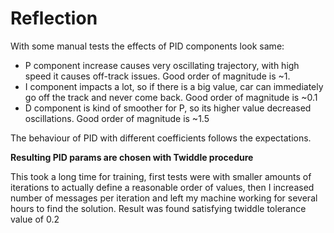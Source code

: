 # Reflection

With some manual tests the effects of PID components look same:
* P component increase causes very oscillating trajectory, with high speed it causes off-track issues.
Good order of magnitude is ~1.
* I component impacts a lot, so if there is a big value, car can immediately go off the track and never come back.
Good order of magnitude is ~0.1
* D component is kind of smoother for P, so its higher value decreased oscillations.
Good order of magnitude is ~1.5

The behaviour of PID with different coefficients follows the expectations.

**Resulting PID params are chosen with Twiddle procedure**

This took a long time for training, first tests were with smaller amounts of iterations to actually define a reasonable 
order of values, then I increased number of messages per iteration and left my machine working for several hours to
find the solution.
Result was found satisfying twiddle tolerance value of 0.2
